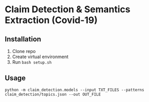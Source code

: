 # Claim Detection & Semantics Extraction (Covid-19)

## Installation

1. Clone repo
2. Create virtual environment
3. Run `bash setup.sh`

## Usage

`python -m claim_detection.models --input TXT_FILES --patterns claim_detection/topics.json --out OUT_FILE`


